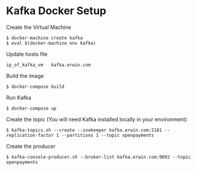 # Kafka Docker Setup

Create the Virtual Machine
```
$ docker-machine create kafka
$ eval $(docker-machine env kafka)
```

Update hosts file
```
ip_of_kafka_vm   kafka.erwin.com
```

Build the image
```
$ docker-compose build
```

Run Kafka
```
$ docker-compose up
```

Create the topic (You will need Kafka installed locally in your environment)
```
$ kafka-topics.sh --create --zookeeper kafka.erwin.com:2181 --replication-factor 1 --partitions 1 --topic openpayments
```

Create the producer
```
$ kafka-console-producer.sh --broker-list kafka.erwin.com:9092 --topic openpayments
```